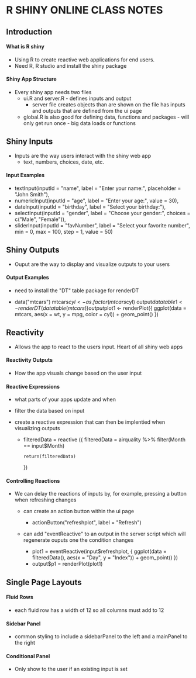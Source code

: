 # R SHINY ONLINE CLASS NOTES

## Introduction

#### What is R shiny

- Using R to create reactive web applications for end users.
- Need R, R studio and install the shiny package

#### Shiny App Structure

- Every shiny app needs two files
  - ui.R and server.R - defines inputs and output
    - server file creates objects than are shown on the file
      has inputs and outputs that are defined from the ui page
  - global.R is also good for defining data, functions and packages - will only get run once - big data loads or functions

## Shiny Inputs

- Inputs are the way users interact with the shiny web app
  - text, numbers, choices, date, etc.

#### Input Examples

- textInput(inputId = "name", label = "Enter your name:", placeholder = "John Smith"),
- numericInput(inputId = "age", label = "Enter your age:", value = 30),
- dateInput(inputId = "birthday", label = "Select your birthday:"),
- selectInput(inputId = "gender", label = "Choose your gender:", choices = c("Male", "Female")),
- sliderInput(inputId = "favNumber", label = "Select your favorite number", min = 0, max = 100, step = 1, value = 50)

## Shiny Outputs

- Ouput are the way to display and visualize outputs to your users

#### Output Examples

- need to install the "DT" table package for renderDT

- data("mtcars")
  mtcars$cyl <- as.factor(mtcars$cyl)
  output$datatable1 <- renderDT(datatable(mtcars))
  output$plot1 <- renderPlot({
  ggplot(data = mtcars, aes(x = wt, y = mpg, color = cyl)) + geom_point()
  })

## Reactivity

- Allows the app to react to the users input. Heart of all shiny web apps

#### Reactivity Outputs

- How the app visuals change based on the user input

#### Reactive Expressions

- what parts of your apps update and when
- filter the data based on input
- create a reactive expression that can then be implentied when visualizing outputs

  - filteredData = reactive ({
    filteredData = airquality %>% filter(Month == input$Month)

        return(filteredData)

    })

#### Controlling Reactions

- We can delay the reactions of inputs by, for example, pressing a button when refreshing changes

  - can create an action button within the ui page

    - actionButton("refreshplot", label = "Refresh")

  - can add "eventReactive" to an output in the server script which will regenerate ouputs one the condition changes
    - plot1 = eventReactive(input$refreshplot, {
      ggplot(data = filteredData(), aes(x = "Day", y = "Index")) + geom_point()
      })
    - output$p1 = renderPlot(plot1)

## Single Page Layouts

#### Fluid Rows

- each fluid row has a width of 12 so all columns must add to 12

#### Sidebar Panel

- common styling to include a sidebarPanel to the left and a mainPanel to the right

#### Conditional Panel

- Only show to the user if an existing input is set
